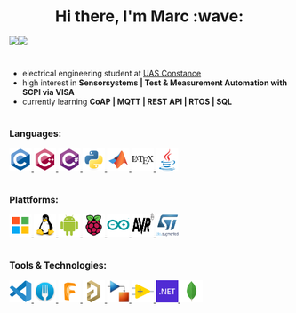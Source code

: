 <h1> </h1>
<h1 align="center"> Hi there, I'm Marc :wave:
</h1> 

<img align="left" src="https://github-readme-stats-maroow.vercel.app/api?username=maroow&show_icons=true&theme=dark&count_private=true" />
<img src="https://github-readme-stats-maroow.vercel.app/api/top-langs?username=maroow&show_icons=true&theme=dark&layout=compact&hide=makefile&lang_count=8" width=40% />
<h1> </h1>


- electrical engineering student at <a href="https://www.htwg-konstanz.de/hochschule/fakultaeten/elektro-und-informationstechnik/uebersicht/"> UAS Constance </a> <br>
- high interest in **Sensorsystems | Test & Measurement Automation with SCPI via VISA** <br>
- currently learning **CoAP | MQTT | REST API | RTOS | SQL**
 
<h1> </h1>


<h3 align="left">Languages:</h3>
<p align="left"> 
    <a href="https://de.wikipedia.org/wiki/C_(Programmiersprache)" target="_blank" rel="noreferrer"> 
        <img src="icons/c-original.svg" alt="c" width="40" height="40"/> 
    </a> 
    <a href="https://de.wikipedia.org/wiki/C%2B%2B" target="_blank" rel="noreferrer"> 
        <img src="icons/cplusplus-original.svg" alt="cplusplus" width="40" height="40"/> 
    </a> 
    <a href="https://docs.microsoft.com/de-de/dotnet/csharp/tour-of-csharp/" target="_blank" rel="noreferrer"> 
        <img src="icons/csharp-original.svg" alt="csharp" width="40" height="40"/> 
    </a> 
    <a href="https://www.python.org" target="_blank" rel="noreferrer"> 
        <img src="icons/python-original.svg" alt="python" width="40" height="40"/> 
    </a> 
    <a href="https://www.mathworks.com/" target="_blank" rel="noreferrer"> 
        <img src="icons/matlab-original.svg" alt="matlab" width="40" height="40"/> 
    </a>
    <a href="https://www.latex-project.org" target="_blank" rel="noreferrer">
        <img src="icons/latex-original.svg" alt="LaTeX" width="40" height="40"/>
    </a>
    <a href="https://www.java.com" target="_blank" rel="noreferrer"> 
        <img src="icons/java-original.svg" alt="java" width="40" height="40"/> 
    </a> 
</p>
<h1> </h1>

<h3 align="left">Plattforms:</h3>
<p align="left">
    <a href="https://www.microsoft.com/de-de/windows" target="_blank" rel="noreferrer">
        <img src="icons/microsoft-original.svg" alt="Windows" width="40" height="40"/>
    </a>
    <a href="https://www.linux.org" target="_blank" rel="noreferrer">
        <img src="icons/linux-original.svg" alt="Linux" width="40" height="40"/>
    </a>
    <a href="https://www.android.com/intl/de_de/" target="_blank" rel="noreferrer">
        <img src="icons/android-original.svg" alt="Android" width="40" height="40"/>
    </a>
    <a href="https://www.raspberrypi.org" target="_blank" rel="noreferrer">
        <img src="icons/raspberrypi-original.svg" alt="Raspberry Pi" width="40" height="40"/>
    </a>
    <a href="https://www.arduino.cc" target="_blank" rel="noreferrer">
        <img src="icons/arduino-original.svg" alt="Arduino" width="40" height="40"/>
    </a>
    <a href="https://www.microchip.com/en-us/products/microcontrollers-and-microprocessors/8-bit-mcus/avr-mcus" target="_blank" rel="noreferrer">
        <img src="icons/Avr_Original.svg" alt="AVR" width="40" height="40"/>
    </a>
    <a href="https://www.st.com/en/microcontrollers-microprocessors/stm32-32-bit-arm-cortex-mcus.html" target="_blank" rel="noreferrer">
        <img src="icons/STMicroelectronics_logo.svg" alt="STM32" width="40" height="40"/>
    </a>
</p>
<h1> </h1>

<h3 align="left">Tools & Technologies:</h3> 
<p align="left">
    <a href="https://code.visualstudio.com" target="_blank" rel="noreferrer">
        <img src="icons/vscode-original.svg" alt="Visual Studio Code" width="40" height="40"/>
    </a>
    <a href="https://git-fork.com" target="_blank" rel="noreferrer">
        <img src="icons/Fork_logo.png" alt="Fork" width="40" height="40"/>
    </a>
    <a href="https://www.autodesk.de/products/fusion-360/personal" target="_blank" rel="noreferrer">
        <img src="icons/fusion360-original.svg" alt="Fusio360" width="40" height="40"/>
    </a>
    <a href="https://www.altium.com/de/altium-designer" target="_blank" rel="noreferrer">
        <img src="icons/altium-designer.png" alt="Altium Designer" width="40" height="40"/>
    </a>
    <a href="https://de.mathworks.com/products/simulink.html" target="_blank" rel="noreferrer">
        <img src="icons/Simulink_Logo.png" alt="Simulink" width="40" height="40"/>
    </a>
    <a href="https://www.ni.com/de-de/shop/labview.html" target="_blank" rel="noreferrer">
        <img src="icons/labview-original.svg" alt="Labview" width="40" height="40"/>
    </a>
    <a href="https://dotnet.microsoft.com/" target="_blank" rel="noreferrer"> 
        <img src="icons/NET_Logo.svg" alt="dotnet" width="40" height="40"/> 
    </a>
    <a href="https://www.mongodb.com/de-de" target="_blank" rel="noreferrer">
        <img src="icons/mongodb-original.svg" width="40" height="40">
    </a>
</p>
